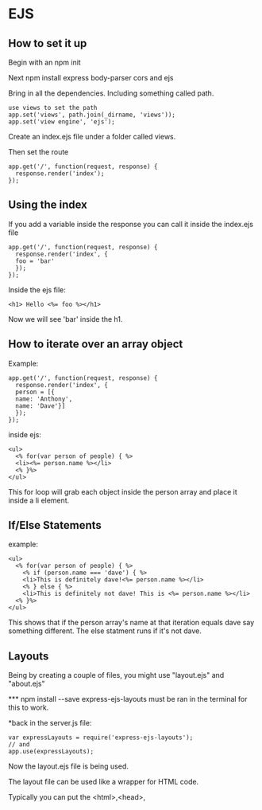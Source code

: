 # EJS

## How to set it up

Begin with an npm init

Next npm install express body-parser cors and ejs

Bring in all the dependencies. Including something called path.

```
use views to set the path
app.set('views', path.join(_dirname, 'views'));
app.set('view engine', 'ejs');
```

Create an index.ejs file under a folder called views.

Then set the route

```
app.get('/', function(request, response) {
  response.render('index');
});
```

## Using the index

If you add a variable inside the response you can call it inside the index.ejs file
```
app.get('/', function(request, response) {
  response.render('index', {
  foo = 'bar'
  });
});
```

Inside the ejs file:

```
<h1> Hello <%= foo %></h1>
```

Now we will see 'bar' inside the h1.

## How to iterate over an array object

Example:
```
app.get('/', function(request, response) {
  response.render('index', {
  person = [{
  name: 'Anthony',
  name: 'Dave'}]
  });
});
```

inside ejs:

```
<ul>
  <% for(var person of people) { %>
  <li><%= person.name %></li>
  <% }%>
</ul>
```
This for loop will grab each object inside the person array and place it inside a li element.

## If/Else Statements

example:
```
<ul>
  <% for(var person of people) { %>
    <% if (person.name === 'dave') { %>
    <li>This is definitely dave!<%= person.name %></li>
    <% } else { %>
    <li>This is definitely not dave! This is <%= person.name %></li>
  <% }%>
</ul>
```
This shows that if the person array's name at that iteration equals dave say something different. The else statment runs if it's not dave.

## Layouts

Being by creating a couple of files, you might use "layout.ejs" and "about.ejs"

*** npm install --save express-ejs-layouts
must be ran in the terminal for this to work.

*back in the server.js file:
```
var expressLayouts = require('express-ejs-layouts');
// and
app.use(expressLayouts);
```
Now the layout.ejs file is being used.

The layout file can be used like a wrapper for HTML code.

Typically you can put the <html\>,<head\>,<title>, and <body\> elements inside the layout.ejs

You would put other tags and information inside the about.ejs.

Now we must route our about.ejs file.
```
app.get('/about', function(request, response) {
  response.render('about');
});
```
Now the HTML inside the about file will show up at the route '/about' in the webpage.

## Partials (nav bar, footer, reuseable stuff)

to bring in a partial file which your webpage would need you can use
```
<%= include('partials/filename') %>
```
Just make sure you route correctly to the file name.
